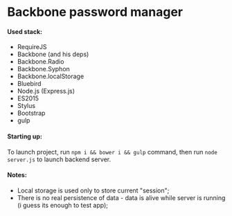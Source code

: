 # Backbone password manager

#### Used stack:
* RequireJS
* Backbone (and his deps)
* Backbone.Radio
* Backbone.Syphon
* Backbone.localStorage
* Bluebird
* Node.js (Express.js)
* ES2015
* Stylus
* Bootstrap
* gulp

#### Starting up:

To launch project, run `npm i && bower i && gulp` command, then run `node server.js` to launch backend server.

#### Notes:

* Local storage is used only to store current "session";
* There is no real persistence of data - data is alive while server is running (i guess its enough to test app);
